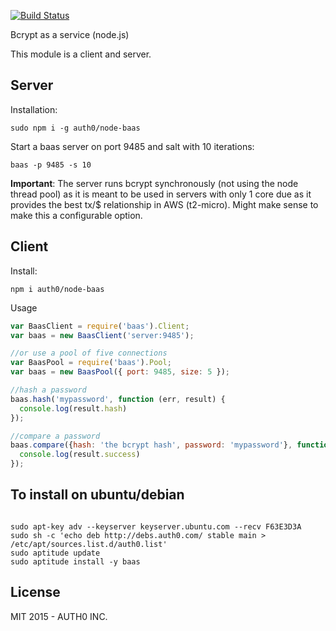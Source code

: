 [![Build Status](https://travis-ci.org/auth0/node-baas)](https://travis-ci.org/auth0/node-baas)

Bcrypt as a service (node.js)


This module is a client and server.

## Server

Installation:

```
sudo npm i -g auth0/node-baas
```

Start a baas server on port 9485 and salt with 10 iterations:

```
baas -p 9485 -s 10
```

**Important**: The server runs bcrypt synchronously (not using the node thread pool) as it is meant to be used in servers with only 1 core due as it provides the best tx/$ relationship in AWS (t2-micro). Might make sense to make this a configurable option.

## Client

Install:

```
npm i auth0/node-baas
```

Usage

```javascript
var BaasClient = require('baas').Client;
var baas = new BaasClient('server:9485');

//or use a pool of five connections
var BaasPool = require('baas').Pool;
var baas = new BaasPool({ port: 9485, size: 5 });

//hash a password
baas.hash('mypassword', function (err, result) {
  console.log(result.hash)
});

//compare a password
baas.compare({hash: 'the bcrypt hash', password: 'mypassword'}, function (err, result) {
  console.log(result.success)
});

```

## To install on ubuntu/debian

```

sudo apt-key adv --keyserver keyserver.ubuntu.com --recv F63E3D3A
sudo sh -c 'echo deb http://debs.auth0.com/ stable main > /etc/apt/sources.list.d/auth0.list'
sudo aptitude update
sudo aptitude install -y baas

```

## License

MIT 2015 - AUTH0 INC.
